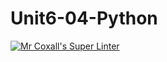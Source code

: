 # Unit6-04-Python
[![Mr Coxall's Super Linter](https://github.com/ICS3U-Programming-PeterS/Unit6-04-Python/workflows/Mr%20Coxall's%20Super%20Linter/badge.svg)](https://github.com/ICS3U-Programming-PeterS/Unit6-04-Python/actions/)

